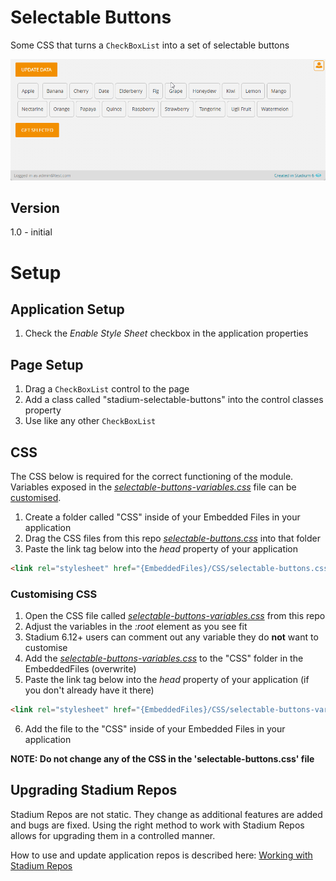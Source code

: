 # Selectable Buttons

Some CSS that turns a `CheckBoxList` into a set of selectable buttons

![](images/view.gif)

## Version 
1.0 - initial

# Setup

## Application Setup
1. Check the *Enable Style Sheet* checkbox in the application properties

## Page Setup
1. Drag a `CheckBoxList` control to the page 
2. Add a class called "stadium-selectable-buttons" into the control classes property
3. Use like any other `CheckBoxList`

## CSS
The CSS below is required for the correct functioning of the module. Variables exposed in the [*selectable-buttons-variables.css*](selectable-buttons-variables.css) file can be [customised](#customising-css).

1. Create a folder called "CSS" inside of your Embedded Files in your application
2. Drag the CSS files from this repo [*selectable-buttons.css*](selectable-buttons.css) into that folder
3. Paste the link tag below into the *head* property of your application
```html
<link rel="stylesheet" href="{EmbeddedFiles}/CSS/selectable-buttons.css">
``` 

### Customising CSS
1. Open the CSS file called [*selectable-buttons-variables.css*](selectable-buttons-variables.css) from this repo
2. Adjust the variables in the *:root* element as you see fit
3. Stadium 6.12+ users can comment out any variable they do **not** want to customise
4. Add the [*selectable-buttons-variables.css*](selectable-buttons-variables.css) to the "CSS" folder in the EmbeddedFiles (overwrite)
5. Paste the link tag below into the *head* property of your application (if you don't already have it there)
```html
<link rel="stylesheet" href="{EmbeddedFiles}/CSS/selectable-buttons-variables.css">
``` 
6. Add the file to the "CSS" inside of your Embedded Files in your application

**NOTE: Do not change any of the CSS in the 'selectable-buttons.css' file**

## Upgrading Stadium Repos
Stadium Repos are not static. They change as additional features are added and bugs are fixed. Using the right method to work with Stadium Repos allows for upgrading them in a controlled manner. 

How to use and update application repos is described here: [Working with Stadium Repos](https://github.com/stadium-software/samples-upgrading)